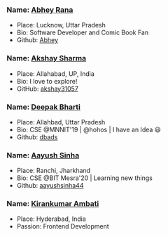 ### Name: [Abhey Rana](https://abhey.github.io)
- Place: Lucknow, Uttar Pradesh
- Bio: Software Developer and Comic Book Fan
- Github: [Abhey](https://github.com/Abhey)

### Name: [Akshay Sharma](https://github.com/akshay31057)
- Place: Allahabad, UP, India
- Bio: I love to explore!
- GitHub: [akshay31057](https://github.com/akshay31057)

### Name: [Deepak Bharti](https://github.com/dbads)
- Place: Allahbad, Uttar Pradesh
- Bio: CSE @MNNIT'19 | @hohos | I have an Idea :smiley:
- Github: [dbads](https://github.com/dbads)

### Name: [Aayush Sinha](https://github.com/aayushsinha44)
- Place: Ranchi, Jharkhand
- Bio: CSE @BIT Mesra'20 | Learning new things
- Github: [aayushsinha44](https://github.com/aayushsinha44)

### Name: [Kirankumar Ambati](https://github.com/kirankumarambati)
- Place: Hyderabad, India
- Passion: Frontend Development
